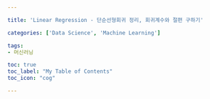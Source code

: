 ```yaml
---

title: 'Linear Regression - 단순선형회귀 정리, 회귀계수와 절편 구하기'

categories: ['Data Science', 'Machine Learning']

tags: 
- 머신러닝

toc: true
toc_label: "My Table of Contents"
toc_icon: "cog"

---
```

